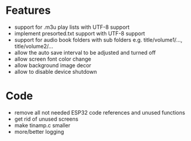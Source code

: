 # Features
 * support for .m3u play lists with UTF-8 support
 * implement presorted.txt support with UTF-8 support
 * support for audio book folders with sub folders e.g. title/volume1/..., title/volume2/...
 * allow the auto save interval to be adjusted and turned off
 * allow screen font color change
 * allow background image decor
 * allow to disable device shutdown
# Code
 * remove all not needed ESP32 code references and unused functions
 * get rid of unused screens
 * make tinamp.c smaller
 * more/better logging
